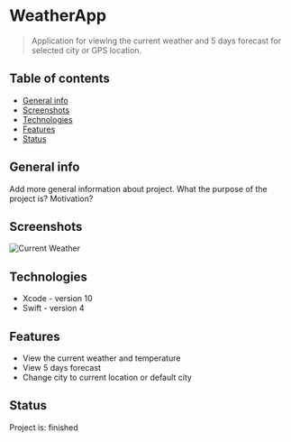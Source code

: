 # WeatherApp
> Application for viewing the current weather and 5 days forecast for selected city or GPS location.

## Table of contents
* [General info](#general-info)
* [Screenshots](#screenshots)
* [Technologies](#technologies)
* [Features](#features)
* [Status](#status)

## General info
Add more general information about project. What the purpose of the project is? Motivation?

## Screenshots
![Current Weather](https://imgur.com/a/tXQGPV4.png)

## Technologies
* Xcode - version 10
* Swift - version 4

## Features
* View the current weather and temperature
* View 5 days forecast
* Change city to current location or default city

## Status
Project is: finished
